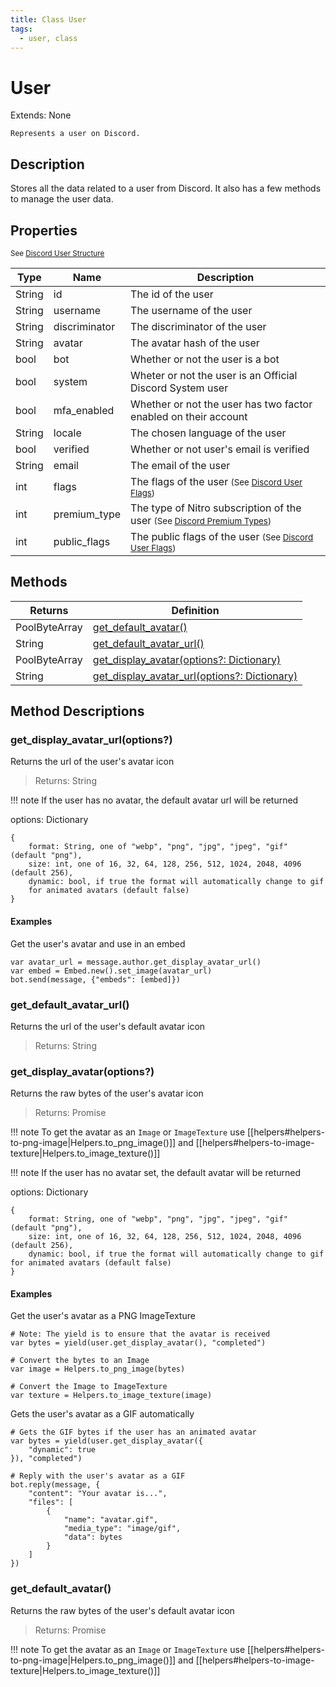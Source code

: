 ```yaml
---
title: Class User
tags:
  - user, class
---
```


# User
Extends: None

```
Represents a user on Discord.
```

## Description
Stores all the data related to a user from Discord. It also has a few methods to manage the user data. 

## Properties
<small>See [Discord User Structure](https://discord.com/developers/docs/resources/user#user-object-user-structure)</small>

| Type   | Name          | Description                                                                                                                                                        |
| ------ | ------------- | ------------------------------------------------------------------------------------------------------------------------------------------------------------------ |
| String | id            | The id of the user                                                                                                                                                 |
| String | username      | The username of the user                                                                                                                                           |
| String | discriminator | The discriminator of the user                                                                                                                                      |
| String | avatar        | The avatar hash of the user                                                                                                                                        |
| bool   | bot           | Whether or not the user is a bot                                                                                                                                   |
| bool   | system        | Wheter or not the user is an Official Discord System user                                                                                                          |
| bool   | mfa_enabled   | Whether or not the user has two factor enabled on their account                                                                                                    |
| String | locale        | The chosen language of the user                                                                                                                                    |
| bool   | verified      | Whether or not user's email is verified                                                                                                                            |
| String | email         | The email of the user                                                                                                                                              |
| int    | flags         | The flags of the user <small>(See [Discord User Flags](https://discord.com/developers/docs/resources/user#user-object-user-flags))</small>                         |
| int    | premium_type  | The type of Nitro subscription of the user <small>(See [Discord Premium Types](https://discord.com/developers/docs/resources/user#user-object-user-flags))</small> |
| int    | public_flags  | The public flags of the user <small>(See [Discord User Flags](https://discord.com/developers/docs/resources/user#user-object-user-flags))</small>                  |

## Methods
| Returns       | Definition                                                                   |
| ------------- | ---------------------------------------------------------------------------- |
| PoolByteArray | [get_default_avatar()](#user-get-default-avatar)                             |
| String        | [get_default_avatar_url()](#user-get-default-avatar-url)                     |
| PoolByteArray | [get_display_avatar(options?: Dictionary)](#user-get-display-avatar)         |
| String        | [get_display_avatar_url(options?: Dictionary)](#user-get-display-avatar-url) |

## Method Descriptions
### <a name="user-get-display-avatar-url"></a>get_display_avatar_url(options?)
Returns the url of the user's avatar icon
> Returns: String

!!! note
        If the user has no avatar, the default avatar url will be returned

options: Dictionary 
```GDScript
{
    format: String, one of "webp", "png", "jpg", "jpeg", "gif" (default "png"),
    size: int, one of 16, 32, 64, 128, 256, 512, 1024, 2048, 4096 (default 256),
    dynamic: bool, if true the format will automatically change to gif 
    for animated avatars (default false)
}
```

#### Examples
Get the user's avatar and use in an embed
```GDScript
var avatar_url = message.author.get_display_avatar_url()
var embed = Embed.new().set_image(avatar_url)
bot.send(message, {"embeds": [embed]})
```

### <a name="user-get-default-avatar-url"></a>get_default_avatar_url()
Returns the url of the user's default avatar icon
> Returns: String

### <a name="user-get-display-avatar"></a>get_display_avatar(options?)
Returns the raw bytes of the user's avatar icon
> Returns: Promise<PoolByteArray>

!!! note
    To get the avatar as an `Image` or `ImageTexture` use [[helpers#helpers-to-png-image|Helpers.to_png_image()]] and [[helpers#helpers-to-image-texture|Helpers.to_image_texture()]]

!!! note
    If the user has no avatar set, the default avatar will be returned

options: Dictionary 
```GDScript
{
    format: String, one of "webp", "png", "jpg", "jpeg", "gif" (default "png"),
    size: int, one of 16, 32, 64, 128, 256, 512, 1024, 2048, 4096 (default 256),
    dynamic: bool, if true the format will automatically change to gif for animated avatars (default false)
}
```

#### Examples
Get the user's avatar as a PNG ImageTexture
```GDScript
# Note: The yield is to ensure that the avatar is received
var bytes = yield(user.get_display_avatar(), "completed")

# Convert the bytes to an Image
var image = Helpers.to_png_image(bytes)

# Convert the Image to ImageTexture
var texture = Helpers.to_image_texture(image)
```

Gets the user's avatar as a GIF automatically
```GDScript
# Gets the GIF bytes if the user has an animated avatar
var bytes = yield(user.get_display_avatar({
    "dynamic": true
}), "completed")

# Reply with the user's avatar as a GIF
bot.reply(message, {
    "content": "Your avatar is...",
    "files": [
        {
            "name": "avatar.gif",
            "media_type": "image/gif",
            "data": bytes
        }
    ]
})
```

### <a name="user-get-default-avatar"></a>get_default_avatar()
Returns the raw bytes of the user's default avatar icon
> Returns: Promise<PoolByteArray>

!!! note
    To get the avatar as an `Image` or `ImageTexture` use [[helpers#helpers-to-png-image|Helpers.to_png_image()]] and [[helpers#helpers-to-image-texture|Helpers.to_image_texture()]]

